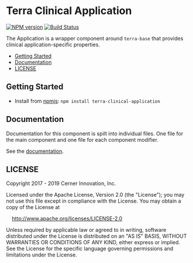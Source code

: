 # Terra Clinical Application


[![NPM version](https://badgen.net/npm/v/terra-clinical-application)](https://www.npmjs.org/package/terra-clinical-application)
[![Build Status](https://badgen.net/travis/cerner/terra-clinical)](https://travis-ci.org/cerner/terra-clinical)

The Application is a wrapper component around `terra-base` that provides clinical application-specific properties.

- [Getting Started](#getting-started)
- [Documentation](#documentation)
- [LICENSE](#license)

## Getting Started

- Install from [npmjs](https://www.npmjs.com): `npm install terra-clinical-application`

## Documentation

Documentation for this component is spilt into individual files.
One file for the main component and one file for each component modifier.

See the [documentation](docs/).

## LICENSE

Copyright 2017 - 2019 Cerner Innovation, Inc.

Licensed under the Apache License, Version 2.0 (the "License"); you may not use this file except in compliance with the License. You may obtain a copy of the License at

&nbsp;&nbsp;&nbsp;&nbsp;http://www.apache.org/licenses/LICENSE-2.0

Unless required by applicable law or agreed to in writing, software distributed under the License is distributed on an "AS IS" BASIS, WITHOUT WARRANTIES OR CONDITIONS OF ANY KIND, either express or implied. See the License for the specific language governing permissions and limitations under the License.
